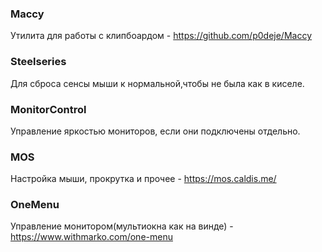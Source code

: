 ### Maccy
Утилита для работы с клипбоардом - https://github.com/p0deje/Maccy

### Steelseries
Для сброса сенсы мыши к нормальной,чтобы не была как в киселе.

### MonitorControl
Управление яркостью мониторов, если они подключены отдельно.

### MOS
Настройка мыши, прокрутка и прочее - https://mos.caldis.me/

### OneMenu
Управление монитором(мультиокна как на винде) - https://www.withmarko.com/one-menu  
